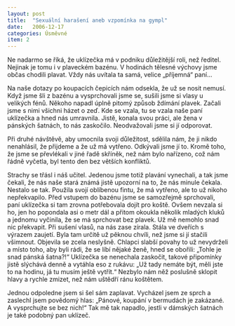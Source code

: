 ```yaml
---
layout: post
title:  "Sexuální harašení aneb vzpomínka na gympl"
date:   2006-12-17
categories: Úsměvné
item: 2
---
```

Ne nadarmo se říká, že uklízečka má v podniku důležitější roli, než ředitel. Nejinak je tomu i v plaveckém bazénu. V hodinách tělesné výchovy jsme občas chodili plavat. Vždy nás uvítala ta samá, velice „příjemná“ paní...

Na naše dotazy po koupacích čepicích nám odsekla, že už se nosit nemusí. Když jsme šli z bazénu a vysprchovali jsme se, sušili jsme si vlasy u velikých fénů. Někoho napadl úplně pitomý způsob ždímání plavek. Začali jsme s nimi všichni házet o zeď. Kde se vzala, tu se vzala naše paní uklízečka a hned nás umravnila. Jistě, konala svou práci, ale žena v pánských šatnách, to nás zaskočilo. Neodvažovali jsme si jí odporovat.

Při druhé návštěvě, aby umocnila svoji důležitost, sdělila nám, že ji nikdo nenahlásil, že přijdeme a že už má vytřeno. Odkývali jsme jí to. Kromě toho, že jsme se převlékali v jiné řadě skříněk, než nám bylo nařízeno, což nám řádně vyčetla, byl tento den bez větších konfliktů.

Strachy se třásl i náš učitel. Jedenou jsme totiž plavání vynechali, a tak jsme čekali, že nás naše stará známá jistě upozorní na to, že nás minule čekala. Nestalo se tak. Použila svojí oblíbenou fintu, že má vytřeno, ale to už nikoho nepřekvapilo. Před vstupem do bazénu jsme se samozřejmě sprchovali, paní uklízečka si tam zrovna potřebovala dojít pro koště. Ovšem nevzala si ho, jen ho popondala asi o metr dál a přitom okoukla několik mladých kluků a jednomu vyčinila, že se má sprchovat bez plavek. Už mě nemohlo snad nic překvapit. Při sušení vlasů, na nás zase zírala. Stála ve dveřích s výrazem zaujetí. Byla tam určitě už pěknou chvíli, než jsme si jí stačili všimnout. Objevila se zcela neslyšně. Chlapci slabší povahy to už nevydrželi a místo toho, aby byli rádi, že se líbí nějaké ženě, hned se obořili: „Tohle je snad pánská šatna?!“
Uklízečka se nenechala zaskočit, takové připomínky jistě slýchává denně a vytáhla eso z rukávu: „Už tady nemáte být, měli jste to na hodinu, já tu musím ještě vytřít.“ Nezbylo nám něž poslušně sklopit hlavy a rychle zmizet, než nám uštědří ránu koštětem.

Jednou odpoledne jsem si šel sám zaplavat. Vycházel jsem ze sprch a zaslechl jsem povědomý hlas: „Pánové, koupání v bermudách je zakázané. A vysprchujte se bez nich!“ Tak mě tak napadlo, jestli v dámských šatnách je také podobný pan uklízeč.